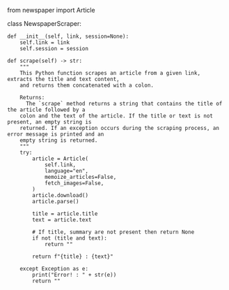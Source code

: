 from newspaper import Article

class NewspaperScraper:

    def __init__(self, link, session=None):
        self.link = link
        self.session = session

    def scrape(self) -> str:
        """
        This Python function scrapes an article from a given link, extracts the title and text content,
        and returns them concatenated with a colon.
        
        Returns:
          The `scrape` method returns a string that contains the title of the article followed by a
        colon and the text of the article. If the title or text is not present, an empty string is
        returned. If an exception occurs during the scraping process, an error message is printed and an
        empty string is returned.
        """
        try:
            article = Article(
                self.link,
                language="en",
                memoize_articles=False,
                fetch_images=False,
            )
            article.download()
            article.parse()

            title = article.title
            text = article.text

            # If title, summary are not present then return None
            if not (title and text):
                return ""

            return f"{title} : {text}"

        except Exception as e:
            print("Error! : " + str(e))
            return ""
